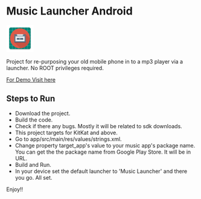# Music Launcher Android

![Picture](app/src/main/res/mipmap-hdpi/ic_launcher.png)

Project for re-purposing your old mobile phone in to a mp3 player via a launcher. No ROOT privileges required.

[For Demo Visit here](https://youtu.be/ik7YlZy_g8U)

## Steps to Run

- Download the project.
- Build the code.
- Check if there any bugs. Mostly it will be related to sdk downloads.
- This project targets for KitKat and above.
- Go to app/src/main/res/values/strings.xml.
- Change property target_app's value to your music app's package name. You can get the the package name from Google Play Store. It will be in URL.
- Build and Run.
- In your device set the default launcher to 'Music Launcher' and there you go. All set.


Enjoy!!
